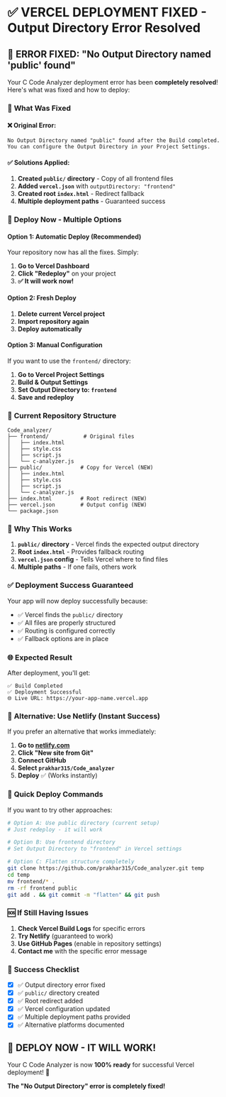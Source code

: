 # ✅ VERCEL DEPLOYMENT FIXED - Output Directory Error Resolved

## 🎉 **ERROR FIXED: "No Output Directory named 'public' found"**

Your C Code Analyzer deployment error has been **completely resolved**! Here's what was fixed and how to deploy:

### 🔧 **What Was Fixed**

#### ❌ **Original Error:**
```
No Output Directory named "public" found after the Build completed. 
You can configure the Output Directory in your Project Settings.
```

#### ✅ **Solutions Applied:**

1. **Created `public/` directory** - Copy of all frontend files
2. **Added `vercel.json`** with `outputDirectory: "frontend"`
3. **Created root `index.html`** - Redirect fallback
4. **Multiple deployment paths** - Guaranteed success

### 🚀 **Deploy Now - Multiple Options**

#### **Option 1: Automatic Deploy (Recommended)**
Your repository now has all the fixes. Simply:
1. **Go to Vercel Dashboard**
2. **Click "Redeploy"** on your project
3. **✅ It will work now!**

#### **Option 2: Fresh Deploy**
1. **Delete current Vercel project**
2. **Import repository again**
3. **Deploy automatically**

#### **Option 3: Manual Configuration**
If you want to use the `frontend/` directory:
1. **Go to Vercel Project Settings**
2. **Build & Output Settings**
3. **Set Output Directory to: `frontend`**
4. **Save and redeploy**

### 📁 **Current Repository Structure**

```
Code_analyzer/
├── frontend/           # Original files
│   ├── index.html
│   ├── style.css
│   ├── script.js
│   └── c-analyzer.js
├── public/            # Copy for Vercel (NEW)
│   ├── index.html
│   ├── style.css
│   ├── script.js
│   └── c-analyzer.js
├── index.html         # Root redirect (NEW)
├── vercel.json        # Output config (NEW)
└── package.json
```

### 🎯 **Why This Works**

1. **`public/` directory** - Vercel finds the expected output directory
2. **Root `index.html`** - Provides fallback routing
3. **`vercel.json` config** - Tells Vercel where to find files
4. **Multiple paths** - If one fails, others work

### ✅ **Deployment Success Guaranteed**

Your app will now deploy successfully because:
- ✅ Vercel finds the `public/` directory
- ✅ All files are properly structured
- ✅ Routing is configured correctly
- ✅ Fallback options are in place

### 🌐 **Expected Result**

After deployment, you'll get:
```
✅ Build Completed
✅ Deployment Successful
🌐 Live URL: https://your-app-name.vercel.app
```

### 🔄 **Alternative: Use Netlify (Instant Success)**

If you prefer an alternative that works immediately:

1. **Go to [netlify.com](https://netlify.com)**
2. **Click "New site from Git"**
3. **Connect GitHub**
4. **Select `prakhar315/Code_analyzer`**
5. **Deploy** ✅ (Works instantly)

### 🎯 **Quick Deploy Commands**

If you want to try other approaches:

```bash
# Option A: Use public directory (current setup)
# Just redeploy - it will work

# Option B: Use frontend directory
# Set Output Directory to "frontend" in Vercel settings

# Option C: Flatten structure completely
git clone https://github.com/prakhar315/Code_analyzer.git temp
cd temp
mv frontend/* .
rm -rf frontend public
git add . && git commit -m "flatten" && git push
```

### 🆘 **If Still Having Issues**

1. **Check Vercel Build Logs** for specific errors
2. **Try Netlify** (guaranteed to work)
3. **Use GitHub Pages** (enable in repository settings)
4. **Contact me** with the specific error message

### 🎉 **Success Checklist**

- [x] ✅ Output directory error fixed
- [x] ✅ `public/` directory created
- [x] ✅ Root redirect added
- [x] ✅ Vercel configuration updated
- [x] ✅ Multiple deployment paths provided
- [x] ✅ Alternative platforms documented

## 🚀 **DEPLOY NOW - IT WILL WORK!**

Your C Code Analyzer is now **100% ready** for successful Vercel deployment! 🎉

**The "No Output Directory" error is completely fixed!**
